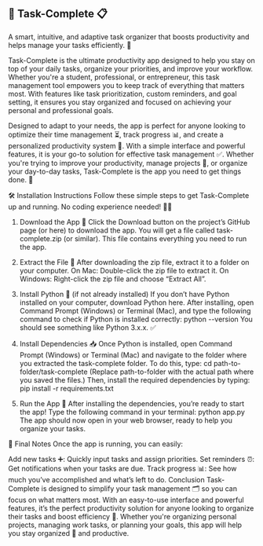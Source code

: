 ## 🚀 Task-Complete 📋

A smart, intuitive, and adaptive task organizer that boosts productivity and helps manage your tasks efficiently. 🚀

Task-Complete is the ultimate productivity app designed to help you stay on top of your daily tasks, organize your priorities, and improve your workflow. Whether you're a student, professional, or entrepreneur, this task management tool empowers you to keep track of everything that matters most. With features like task prioritization, custom reminders, and goal setting, it ensures you stay organized and focused on achieving your personal and professional goals.

Designed to adapt to your needs, the app is perfect for anyone looking to optimize their time management ⏳, track progress 📊, and create a personalized productivity system 🧠. With a simple interface and powerful features, it is your go-to solution for effective task management ✅. Whether you're trying to improve your productivity, manage projects 📂, or organize your day-to-day tasks, Task-Complete is the app you need to get things done. 🎯

🛠️ Installation Instructions
Follow these simple steps to get Task-Complete up and running. No coding experience needed! 🧑‍💻

1. Download the App 💾
Click the Download button on the project’s GitHub page (or here) to download the app.
You will get a file called task-complete.zip (or similar). This file contains everything you need to run the app.

2. Extract the File 📂
After downloading the zip file, extract it to a folder on your computer.
On Mac: Double-click the zip file to extract it.
On Windows: Right-click the zip file and choose “Extract All”.

3. Install Python 🐍 (if not already installed)
If you don’t have Python installed on your computer, download Python here.
After installing, open Command Prompt (Windows) or Terminal (Mac), and type the following command to check if Python is installed correctly:
python --version
You should see something like Python 3.x.x. ✅

4. Install Dependencies 📥
Once Python is installed, open Command Prompt (Windows) or Terminal (Mac) and navigate to the folder where you extracted the task-complete folder.
To do this, type:
cd path-to-folder/task-complete
(Replace path-to-folder with the actual path where you saved the files.)
Then, install the required dependencies by typing:
pip install -r requirements.txt

5. Run the App 🚀
After installing the dependencies, you’re ready to start the app!
Type the following command in your terminal:
python app.py
The app should now open in your web browser, ready to help you organize your tasks.

🚀 Final Notes
Once the app is running, you can easily:

Add new tasks ➕: Quickly input tasks and assign priorities.
Set reminders ⏰: Get notifications when your tasks are due.
Track progress 📊: See how much you’ve accomplished and what’s left to do.
Conclusion
Task-Complete is designed to simplify your task management 🗂️ so you can focus on what matters most. With an easy-to-use interface and powerful features, it’s the perfect productivity solution for anyone looking to organize their tasks and boost efficiency 💼. Whether you're organizing personal projects, managing work tasks, or planning your goals, this app will help you stay organized 📅 and productive.
